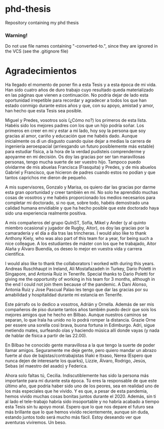 # phd-thesis
Repository containing my phd thesis

<div class="alert alert-danger">
<h3>Warning!</h3>
<p>Do not use file names containing "-converted-to.", since they are ignored in the VCS (see the .gitignore file)</p>
</div>


# Agradecimientos

Ha llegado el momento de poner fin a esta Tesis y a esta época de mi vida. Han sido cuatro años de duro trabajo cuyo resultado queda materializado en las páginas que vienen a continuación. No podría dejar de lado esta oportunidad irrepetible para recordar y agradecer a todos los que han estado conmigo durante estos años y que, con su apoyo, amistad y amor, han hecho que esta Tesis sea posible.

Miguel y Predes, vosotros sois (¿Cómo no?) los primeros de esta lista. Habéis sido los mejores padres con los que un hijo podría soñar. Los primeros en creer en mí y estar a mi lado, hoy soy la persona que soy gracias al amor, cariño y educación que me habéis dado. Aunque inicialmente os di un disgusto cuando quise dejar a medias la carrera de ingeniería aeroespacial (arriesgando un futuro posiblemente más estable) para estudiar física, a la hora de la verdad pudisteis comprenderme y apoyarme en mi decisión. Os doy las gracias por ser tan maravillosas personas, tengo mucha suerte de ser vuestro hijo. Tampoco puedo olvidarme de mis abuelas Francisca (Frasquita) y Predes, y de mis abuelos Gabriel y Francisco, que hicieron de padres cuando estos no podían y que tantos caprichos me dieron de pequeño.

A mis supervisores, Gonzalo y Marisa, os quiero dar las gracias por darme esta gran oportunidad y creer también en mí. No solo he aprendido muchas cosas de vosotros y me habéis proporcionado los medios necesarios para completar mi doctorado, si no que, sobre todo, habéis demostrado una calidad humana envidiable y que ha hecho posible que este doctorado haya sido una experiencia realmente positiva.

A mis compañeros del grupo QuInST, Sofía, Mikel y Ander (y al quinto miembro ocasional y jugador de Rugby, Aitor), os doy las gracias por la camaradería y el día a día tras las trincheras. I would also like to thank Anthony Kiely, who was also part of this team for a year, for being such a nice colleague. A los estudiantes de máster con los que he trabajado, Aitor Alaña y Álvaro Buendía, os deseo lo mejor en vuestra vida y carrera científica.

I would also like to thank the collaborators I worked with during this years. Andreas Ruschhaupt in Ireland, Ali Mostafazadeh in Turkey, Dario Poletti in Singapore, and Antonia Ruiz in Tenerife. Special thanks to Dario Poletti for giving me the opportunity of working in his team for 3 months, although in the end I could not join them because of the pandemic. A Dani Alonso, Antonia Ruiz y Jose Pascual Palao les tengo que dar las gracias por su amabilidad y hospitalidad durante mi estancia en Tenerife.

Este párrafo os lo dedico a vosotros, Adrián y Ornella. Además de ser mis compañeros de piso durante tantos años también puedo decir que sois los mejores amigos que he hecho en Bilbao. Aunque nuestros caminos se separan, lo que Irala ha unido no lo podrá romper la distancia. Grazie Orne per essere una sorella così brava, buona fortuna in Edimburgo. Adri, sigue metiendo mates, surfeando olas y haciendo música allí donde vayas (y nada de hablar de física a partir de las 22.00).

En Bilbao he conocido gente maravillosa a la que tengo la suerte de poder llamar amigos. Seguramente me deje gente, pero quiero mandar un abrazo fuerte al duo de bajistas/contrabajistas Iñaki e Itxaso, Nerea (Espero que nunca dejen de interesarte los quarks), Lizzie, Álvaro, Rodrigo, Jesús, Sebas (el maestro del asado) y Federica.

Ahora solo faltas tú, Cecilia. Indiscutiblemente has sido la persona más importante para mí durante esta época. Tú eres la responsable de que este último año, que podría haber sido uno de los peores, sea en realidad uno de los más especiales que he vivido.  Y es que, a pesar de esta pandemia, hemos vivido muchas cosas bonitas juntos durante el 2020. Además, sin ti al lado el tele-trabajo habría sido insoportable y no habría acabado a tiempo esta Tesis sin tu apoyo moral. Espero que lo que nos depare el futuro sea más brillante que lo que hemos vivido recientemente, aunque sin duda, estando juntos todo será mucho más fácil. Estoy deseando ver que aventuras viviremos. Un beso.
